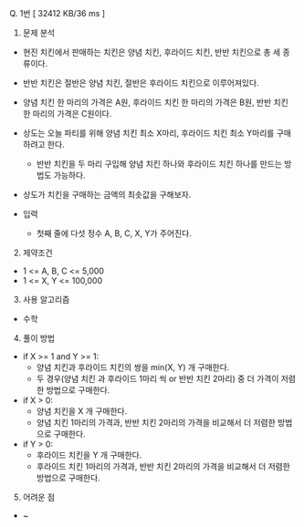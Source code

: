 Q. 1번 [ 32412 KB/36 ms ]

1. 문제 분석
- 현진 치킨에서 판매하는 치킨은 양념 치킨, 후라이드 치킨, 반반 치킨으로 총 세 종류이다. 
- 반반 치킨은 절반은 양념 치킨, 절반은 후라이드 치킨으로 이루어져있다. 


- 양념 치킨 한 마리의 가격은 A원, 후라이드 치킨 한 마리의 가격은 B원, 반반 치킨 한 마리의 가격은 C원이다. 
- 상도는 오늘 파티를 위해 양념 치킨 최소 X마리, 후라이드 치킨 최소 Y마리를 구매하려고 한다. 
  - 반반 치킨을 두 마리 구입해 양념 치킨 하나와 후라이드 치킨 하나를 만드는 방법도 가능하다. 
- 상도가 치킨을 구매하는 금액의 최솟값을 구해보자.


- 입력
  - 첫째 줄에 다섯 정수 A, B, C, X, Y가 주어진다.

2. 제약조건
- 1 <= A, B, C <= 5,000
- 1 <= X, Y <= 100,000

3. 사용 알고리즘
- 수학

4. 풀이 방법
- if X >= 1 and Y >= 1:
  - 양념 치킨과 후라이드 치킨의 쌍을 min(X, Y) 개 구매한다.
  - 두 경우(양념 치킨 과 후라이드 1마리 씩 or 반반 치킨 2마리) 중 더 가격이 저렴한 방법으로 구매한다.
- if X > 0:
  - 양념 치킨을 X 개 구매한다.
  - 양념 치킨 1마리의 가격과, 반반 치킨 2마리의 가격을 비교해서 더 저렴한 방법으로 구매한다.
- if Y > 0:
  - 후라이드 치킨을 Y 개 구매한다.
  - 후라이드 치킨 1마리의 가격과, 반반 치킨 2마리의 가격을 비교해서 더 저렴한 방법으로 구매한다.

5. 어려운 점
- ~